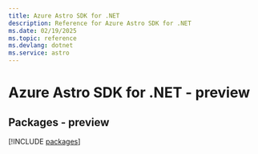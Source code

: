 ```yaml
---
title: Azure Astro SDK for .NET
description: Reference for Azure Astro SDK for .NET
ms.date: 02/19/2025
ms.topic: reference
ms.devlang: dotnet
ms.service: astro
---
```

# Azure Astro SDK for .NET - preview
## Packages - preview
[!INCLUDE [packages](astro-index.md)]